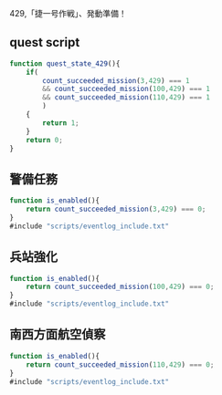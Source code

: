 429,「捷一号作戦」、発動準備！

## quest script
``` javascript
function quest_state_429(){
	if(
		count_succeeded_mission(3,429) === 1
		&& count_succeeded_mission(100,429) === 1
		&& count_succeeded_mission(110,429) === 1
		)
	{
		return 1;
	}
	return 0;
}
```

## 警備任務
``` javascript
function is_enabled(){
	return count_succeeded_mission(3,429) === 0;
}
#include "scripts/eventlog_include.txt"
```

## 兵站強化
``` javascript
function is_enabled(){
	return count_succeeded_mission(100,429) === 0;
}
#include "scripts/eventlog_include.txt"
```
## 南西方面航空偵察
``` javascript
function is_enabled(){
	return count_succeeded_mission(110,429) === 0;
}
#include "scripts/eventlog_include.txt"
```
